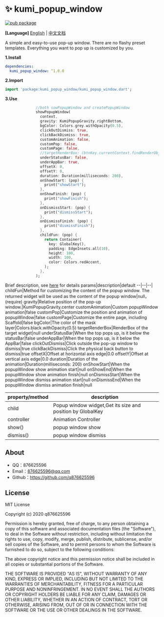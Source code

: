 # ✨ kumi_popup_window

[![pub package](https://img.shields.io/pub/v/kumi_popup_window.svg)](https://pub.dev/packages/kumi_popup_window)

**[Language]** [English](README.md) | [中文文档](README_CN.md)

A simple and easy-to-use pop-up window. There are no flashy preset templates. Everything you want to pop up is customized by you.

**1.Install**

```yaml
dependencies:
  kumi_popup_window: ^1.0.0
```

**2.Import**

```dart
import 'package:kumi_popup_window/kumi_popup_window.dart';
```

**3.Use**
```dart
              //both sowPopupWindow and createPopupWindow
              showPopupWindow(
                context,
                gravity: KumiPopupGravity.rightBottom,
                bgColor: Colors.grey.withOpacity(0.5),
                clickOutDismiss: true,
                clickBackDismiss: true,
                customAnimation: false,
                customPop: false,
                customPage: false,
                //targetRenderBox: (btnKey.currentContext.findRenderObject() as RenderBox),
                underStatusBar: false,
                underAppBar: true,
                offsetX: 0,
                offsetY: 0,
                duration: Duration(milliseconds: 200),
                onShowStart: (pop) {
                  print("showStart");
                },
                onShowFinish: (pop) {
                  print("showFinish");
                },
                onDismissStart: (pop) {
                  print("dismissStart");
                },
                onDismissFinish: (pop) {
                  print("dismissFinish");
                },
                childFun: (pop) {
                  return Container(
                    key: GlobalKey(),
                    padding: EdgeInsets.all(10),
                    height: 100,
                    width: 100,
                    color: Colors.redAccent,
                  );
                },
              );

```

Brief description, see [here](lib/kumi_popup_window.dart) for details
params|description|default
--|--|--|
childFun|Method for customizing the content of the popup window. The returned widget will be used as the content of the popup window|null，(require)
gravity|Relative position of the pop-up window.|KumiPopupGravity.center
customAnimation|Custom popupWindow animation|false
customPop|Customize the position and animation of popupWindow|false
customPage|Customize the entire page, including Scaffold|false
bgColor|The color of the mask layer|Colors.black.withOpacity(0.5)
targetRenderBox|RenderBox of the target widget|null
underStatusBar|When the top pops up, is it below the statusBar|false
underAppBar|When the top pops up, is it below the AppBar|false
clickOutDismiss|Click outside the pop-up window to dismiss|true
clickBackDismiss|Click the physical back button to dismiss|true
offsetX|Offset at horizontal axis edge|0.0
offsetY|Offset at vertical axis edge|0.0
duration|Duration of the animation|Duration(milliseconds: 200)
onShowStart|When the popupWindow show animation start|null
onShowEnd|When the popupWindow show animation finish|null
onDismissStart|When the popupWindow dismiss animation start|null
onDismissEnd|When the popupWindow dismiss animation finish|null

property/method|description
--|--|
child|Popup window widget,Get its size and position by GlobalKey
controller|Animation Controller
show()|popup window show
dismiss()|popup window dismiss

## About

* QQ：876625596
* Email：876625596@qq.com
* Github：https://github.com/q876625596

## License

MIT License

Copyright (c) 2020 q876625596

Permission is hereby granted, free of charge, to any person obtaining a copy
of this software and associated documentation files (the "Software"), to deal
in the Software without restriction, including without limitation the rights
to use, copy, modify, merge, publish, distribute, sublicense, and/or sell
copies of the Software, and to permit persons to whom the Software is
furnished to do so, subject to the following conditions:

The above copyright notice and this permission notice shall be included in all
copies or substantial portions of the Software.

THE SOFTWARE IS PROVIDED "AS IS", WITHOUT WARRANTY OF ANY KIND, EXPRESS OR
IMPLIED, INCLUDING BUT NOT LIMITED TO THE WARRANTIES OF MERCHANTABILITY,
FITNESS FOR A PARTICULAR PURPOSE AND NONINFRINGEMENT. IN NO EVENT SHALL THE
AUTHORS OR COPYRIGHT HOLDERS BE LIABLE FOR ANY CLAIM, DAMAGES OR OTHER
LIABILITY, WHETHER IN AN ACTION OF CONTRACT, TORT OR OTHERWISE, ARISING FROM,
OUT OF OR IN CONNECTION WITH THE SOFTWARE OR THE USE OR OTHER DEALINGS IN THE
SOFTWARE.
